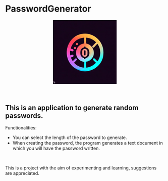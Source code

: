 # PasswordGenerator
<p align="center">
  <img src="Web/logo.jpg" width="40%">
</p>

<br>

## This is an application to generate random passwords.

Functionalities:

* You can select the length of the password to generate.
* When creating the password, the program generates a text document in which you will have the password written.

<br>

This is a project with the aim of experimenting and learning, suggestions are appreciated.
